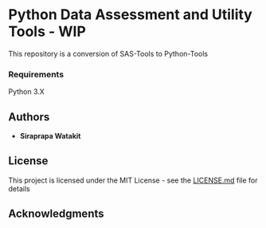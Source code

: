 # Python Data Assessment and Utility Tools - WIP

This repository is a conversion of SAS-Tools to Python-Tools  

### Requirements

Python 3.X

## Authors

* **Siraprapa Watakit**  

## License

This project is licensed under the MIT License - see the [LICENSE.md](LICENSE.md) file for details

## Acknowledgments



